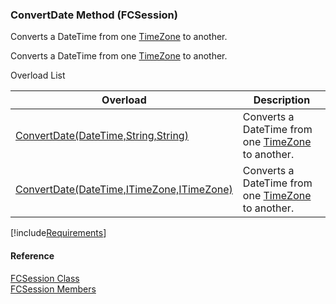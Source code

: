 ﻿### ConvertDate Method (FCSession)

Converts a DateTime from one [TimeZone](fcSDK~FChoice.Foundation.DataObjects.ITimeZone.md) to another.

Converts a DateTime from one [TimeZone](fcSDK~FChoice.Foundation.DataObjects.ITimeZone.md) to another.

Overload List

| Overload | Description |
| --- | --- |
| [ConvertDate(DateTime,String,String)](fcSDK~FChoice.Foundation.FCSession~ConvertDate(DateTime,String,String).md) | Converts a DateTime from one [TimeZone](fcSDK~FChoice.Foundation.DataObjects.ITimeZone.md) to another.   |
| [ConvertDate(DateTime,ITimeZone,ITimeZone)](fcSDK~FChoice.Foundation.FCSession~ConvertDate(DateTime,ITimeZone,ITimeZone).md) | Converts a DateTime from one [TimeZone](fcSDK~FChoice.Foundation.DataObjects.ITimeZone.md) to another.   |

[!include[Requirements](../partials/requirements.md)]



#### Reference

[FCSession Class](fcSDK~FChoice.Foundation.FCSession.md)  
[FCSession Members](fcSDK~FChoice.Foundation.FCSession_members.md)